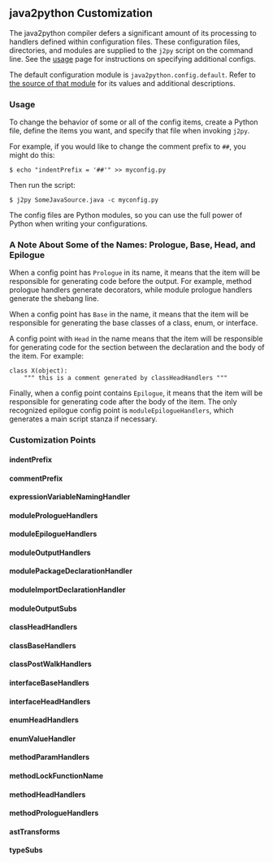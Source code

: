 ## java2python Customization

The java2python compiler defers a significant amount of its processing to
handlers defined within configuration files.  These configuration files,
directories, and modules are supplied to the `j2py` script on the command
line. See the [usage][] page for instructions on specifying additional configs.

The default configuration module is `java2python.config.default`.  Refer to [the source
of that module][1] for its values and additional descriptions.

### Usage

To change the behavior of some or all of the config items, create a Python
file, define the items you want, and specify that file when invoking `j2py`.

For example, if you would like to change the comment prefix to `##`, you might
do this:

    $ echo "indentPrefix = '##'" >> myconfig.py

Then run the script:

    $ j2py SomeJavaSource.java -c myconfig.py 

The config files are Python modules, so you can use the full power of Python
when writing your configurations.

### A Note About Some of the Names:  Prologue, Base, Head, and Epilogue

When a config point has `Prologue` in its name, it means that the item will be
responsible for generating code before the output.  For example, method
prologue handlers generate decorators, while module prologue handlers generate
the shebang line.

When a config point has `Base` in the name, it means that the item will be
responsible for generating the base classes of a class, enum, or interface.


A config point with `Head` in the name means that the item will be responsible
for generating code for the section between the declaration and the body of the
item.  For example:

    class X(object):
        """ this is a comment generated by classHeadHandlers """

Finally, when a config point contains `Epilogue`, it means that the item will
be responsible for generating code after the body of the item.  The only
recognized epilogue config point is `moduleEpilogueHandlers`, which generates a
main script stanza if necessary.



### Customization Points

#### <a name="indentPrefix"></a>indentPrefix
#### <a name="commentPrefix"></a>commentPrefix
#### <a name="expressionVariableNamingHandler"></a>expressionVariableNamingHandler

#### <a name="modulePrologueHandlers"></a>modulePrologueHandlers
#### <a name="moduleEpilogueHandlers"></a>moduleEpilogueHandlers
#### <a name="moduleOutputHandlers"></a>moduleOutputHandlers
#### <a name="modulePackageDeclarationHandler"></a>modulePackageDeclarationHandler
#### <a name="moduleImportDeclarationHandler"></a>moduleImportDeclarationHandler
#### <a name="moduleOutputSubs"></a>moduleOutputSubs


#### <a name="classHeadHandlers"></a>classHeadHandlers
#### <a name="classBaseHandlers"></a>classBaseHandlers
#### <a name="classPostWalkHandlers"></a>classPostWalkHandlers

#### <a name="interfaceBaseHandlers"></a>interfaceBaseHandlers
#### <a name="interfaceHeadHandlers"></a>interfaceHeadHandlers

#### <a name="enumHeadHandlers"></a>enumHeadHandlers
#### <a name="enumValueHandler"></a>enumValueHandler


#### <a name="methodParamHandlers"></a>methodParamHandlers
#### <a name="methodLockFunctionName"></a>methodLockFunctionName
#### <a name="methodHeadHandlers"></a>methodHeadHandlers
#### <a name="methodPrologueHandlers"></a>methodPrologueHandlers

#### <a name="astTransforms"></a>astTransforms
#### <a name="typeSubs"></a>typeSubs


[usage]: https://github.com/natural/java2python/tree/master/doc/usage.md
[1]: https://github.com/natural/java2python/blob/master/java2python/config/default.py
